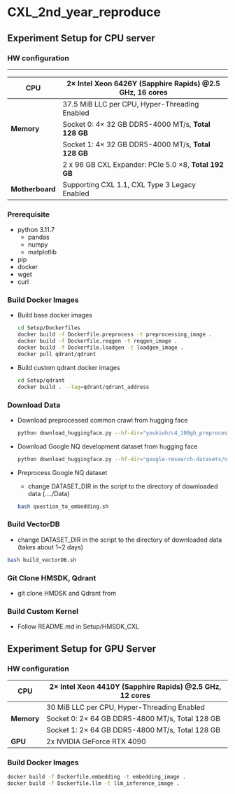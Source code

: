 # CXL_2nd_year_reproduce


## Experiment Setup for CPU server

### HW configuration

---

| **CPU** | **2× Intel Xeon 6426Y** (Sapphire Rapids) @2.5 GHz, **16 cores** |
| --- | --- |
|  | 37.5 MiB LLC per CPU, Hyper-Threading Enabled |
| **Memory** | Socket 0: 4× 32 GB DDR5-4000 MT/s, **Total 128 GB** |
|  | Socket 1: 4× 32 GB DDR5-4000 MT/s, **Total 128 GB** |
|  | 2 x 96 GB CXL Expander: PCIe 5.0 ×8, **Total 192 GB** |
| **Motherboard** | Supporting CXL 1.1, CXL Type 3 Legacy Enabled |

### Prerequisite

- python 3.11.7
    - pandas
    - numpy
    - matplotlib
- pip
- docker
- wget
- curl

### Build Docker Images

- Build base docker images
    
    ```bash
    cd Setup/Dockerfiles
    docker build -f Dockerfile.preprocess -t preprocessing_image . 
    docker build -f Dockerfile.reqgen -t reqgen_image .
    docker build -f Dockerfile.loadgen -t loadgen_image .
    docker pull qdrant/qdrant
    ```
    
- Build custom qdrant docker images
    
    ```bash
    cd Setup/qdrant
    docker build . --tag=qdrant/qdrant_address
    ```
    

### Download Data

- Download preprocessed common crawl from hugging face
    
    ```bash
    python download_huggingface.py --hf-dir="youkioh/c4_100gb_preprocessed" --save-dir="../Data/c4_100gb_preprocessed"
    ```
    
- Download Google NQ development dataset from hugging face
    
    ```bash
    python download_huggingface.py --hf-dir="google-research-datasets/natural_questions" --save-dir="../Data/NQ_default"
    ```
    
- Preprocess Google NQ dataset
    - change DATASET_DIR in the script to the directory of downloaded data (…./Data)
    
    ```bash
    bash question_to_embedding.sh
    ```
    

### Build VectorDB

- change DATASET_DIR in the script to the directory of downloaded data (takes about 1~2 days)

```bash
bash build_vectorDB.sh
```

### Git Clone HMSDK, Qdrant

- git clone HMDSK and Qdrant from

### Build Custom Kernel

- Follow README.md in Setup/HMSDK_CXL

## Experiment Setup for GPU Server

### HW configuration

| **CPU** | 2× Intel Xeon 4410Y (Sapphire Rapids) @2.5 GHz, 12 cores |
| --- | --- |
|  | 30 MiB LLC per CPU, Hyper-Threading Enabled |
| **Memory** | Socket 0: 2× 64 GB DDR5-4800 MT/s, Total 128 GB |
|  | Socket 1: 2× 64 GB DDR5-4800 MT/s, Total 128 GB |
| **GPU** | 2x NVIDIA GeForce RTX 4090 |

### Build Docker Images

```bash
docker build -f Dockerfile.embedding -t embedding_image .
docker build -f Dockerfile.llm -t llm_inference_image .
```